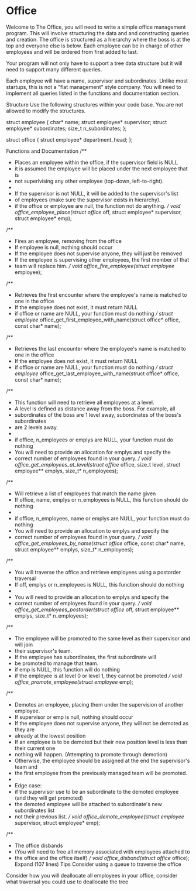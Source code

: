# Office

Welcome to The Office, you will need to write a simple office management program. This will involve structuring the data and and constructing queries and creation. The office is structured as a hierarchy where the boss is at the top and everyone else is below. Each employee can be in charge of other employees and will be ordered from first added to last.

Your program will not only have to support a tree data structure but it will need to support many different queries.

Each employee will have a name, supervisor and subordinates. Unlike most startups, this is not a "flat management" style company. You will need to implement all queries listed in the functions and documentation section.

Structure
Use the following structures within your code base. You are not allowed to modify the structures.

struct employee {
  char* name;
  struct employee* supervisor;
  struct employee* subordinates;
  size_t n_subordinates;
};


struct office {
  struct employee* department_head;
};

Functions and Documentation
/**
 * Places an employee within the office, if the supervisor field is NULL
 *  it is assumed the employee will be placed under the next employee that is
 * not superivising any other employee (top-down, left-to-right).
 * 
 * If the supervisor is not NULL, it will be added to the supervisor's list
 *  of employees (make sure the supervisor exists in hierarchy).
 * if the office or employee are null, the function not do anything.
 */
void office_employee_place(struct office* off, struct employee* supervisor,
  struct employee* emp);


/**
 * Fires an employee, removing from the office
 * If employee is null, nothing should occur
 * If the employee does not supervise anyone, they will just be removed
 * If the employee is supervising other employees, the first member of that 
 *  team will replace him.
 */
void office_fire_employee(struct employee* employee);


/**
 * Retrieves the first encounter where the employee's name is matched to one in the office
 * If the employee does not exist, it must return NULL
 * if office or name are NULL, your function must do nothing
 */ 
struct employee* office_get_first_employee_with_name(struct office* office,
  const char* name);

/**
 * Retrieves the last encounter where the employee's name is matched to one in the office
 * If the employee does not exist, it must return NULL
 * if office or name are NULL, your function must do nothing
 */ 
struct employee* office_get_last_employee_with_name(struct office* office,
  const char* name);


/**
 * This function will need to retrieve all employees at a level.
 * A level is defined as distance away from the boss. For example, all 
 * subordinates of the boss are 1 level away, subordinates of the boss's subordinates
 * are 2 levels away.
 * 
 * if office, n_employees or emplys are NULL, your function must do nothing
 * You will need to provide an allocation for emplys and specify the
 * correct number of employees found in your query.
 */
void office_get_employees_at_level(struct office* office, size_t level,
  struct employee** emplys, size_t* n_employees);

/**
 * Will retrieve a list of employees that match the name given
 * If office, name, emplys or n_employees is NULL, this function should do nothing
 * 
 * if office, n_employees, name or emplys are NULL, your function must do nothing
 * You will need to provide an allocation to emplys and specify the
 * correct number of employees found in your query.
 */
void office_get_employees_by_name(struct office* office, const char* name,
  struct employee** emplys, size_t* n_employees);

/**
 * You will traverse the office and retrieve employees using a postorder traversal
 * If off, emplys or n_employees is NULL, this function should do nothing
 *
 * You will need to provide an allocation to emplys and specify the
 * correct number of employees found in your query.
 */
void office_get_employees_postorder(struct office* off, struct employee** emplys,
  size_t* n_employees);

/**
 * The employee will be promoted to the same level as their supervisor and will join
 *  their supervisor's team.
 * If the employee has subordinates, the first subordinate will
 *  be promoted to manage that team.
 * if emp is NULL, this function will do nothing
 * if the employee is at level 0 or level 1, they cannot be promoted
 */
void office_promote_employee(struct employee* emp);

/**
 * Demotes an employee, placing them under the supervision of another employee.
 * If supervisor or emp is null, nothing should occur
 * If the employee does not supervise anyone, they will not be demoted as they are
 *  already at the lowest position
 * If an employee is to be demoted but their new position level is less than their current one
 *   nothing will happen. (Attempting to promote through demotion)
 * Otherwise, the employee should be assigned at the end the supervisor's team and
 *  the first employee from the previously managed team will be promoted.
 *
 * Edge case:
 * if the supervisor use to be an subordinate to the demoted employee (and they will get promoted)
 * the demoted employee will be attached to subordinate's new subordinates list
 * not their previous list.
 */
void office_demote_employee(struct employee* supervisor, struct employee* emp);

/**
 * The office disbands
 * (You will need to free all memory associated with employees attached to
 *   the office and the office itself)
 */
void office_disband(struct office* office);
 Expand (107 lines) 
Tips
Consider using a queue to traverse the office

Consider how you will deallocate all employees in your office, consider what traversal you could use to deallocate the tree

